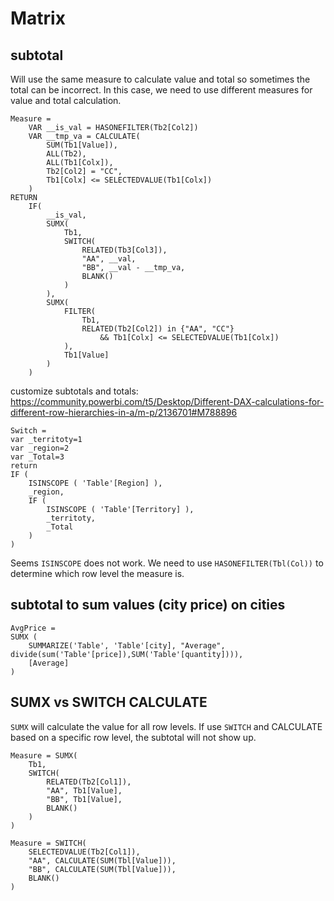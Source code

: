 # Matrix

## subtotal
Will use the same measure to calculate value and total so sometimes the total can be incorrect. In this case, we need to use different measures for value and total calculation.
```
Measure = 
    VAR __is_val = HASONEFILTER(Tb2[Col2])
    VAR __tmp_va = CALCULATE(
        SUM(Tb1[Value]), 
        ALL(Tb2),
        ALL(Tb1[Colx]),        
        Tb2[Col2] = "CC",
        Tb1[Colx] <= SELECTEDVALUE(Tb1[Colx])
    )    
RETURN    
    IF(
        __is_val,
        SUMX(
            Tb1,
            SWITCH(
                RELATED(Tb3[Col3]),
                "AA", __val,
                "BB", __val - __tmp_va,
                BLANK()
            )
        ),
        SUMX(
            FILTER(
                Tb1, 
                RELATED(Tb2[Col2]) in {"AA", "CC"}
                    && Tb1[Colx] <= SELECTEDVALUE(Tb1[Colx])
            ),
            Tb1[Value]
        )
    )
```

customize subtotals and totals:
https://community.powerbi.com/t5/Desktop/Different-DAX-calculations-for-different-row-hierarchies-in-a/m-p/2136701#M788896
```
Switch = 
var _territoty=1
var _region=2
var _Total=3
return 
IF (
    ISINSCOPE ( 'Table'[Region] ),
    _region,
    IF (
        ISINSCOPE ( 'Table'[Territory] ), 
        _territoty, 
        _Total
    )
)
```

Seems `ISINSCOPE` does not work. We need to use `HASONEFILTER(Tbl(Col))` to determine which row level the measure is.

## subtotal to sum values (city price) on cities
```
AvgPrice = 
SUMX (
    SUMMARIZE('Table', 'Table'[city], "Average", divide(sum('Table'[price]),SUM('Table'[quantity]))),
    [Average]
)
```

## SUMX vs SWITCH CALCULATE
`SUMX` will calculate the value for all row levels. If use `SWITCH` and CALCULATE based on a specific row level, the subtotal will not show up.
```
Measure = SUMX(
    Tb1,
    SWITCH(
        RELATED(Tb2[Col1]),
        "AA", Tb1[Value],
        "BB", Tb1[Value],
        BLANK()
    )
)

Measure = SWITCH(
    SELECTEDVALUE(Tb2[Col1]),
    "AA", CALCULATE(SUM(Tbl[Value])),
    "BB", CALCULATE(SUM(Tbl[Value])),
    BLANK()
)
```
